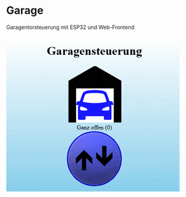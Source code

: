 # Garage
Garagentorsteuerung mit ESP32 und Web-Frontend




![AnimatedScreenPlay](Pictures/animationGIF.gif)
